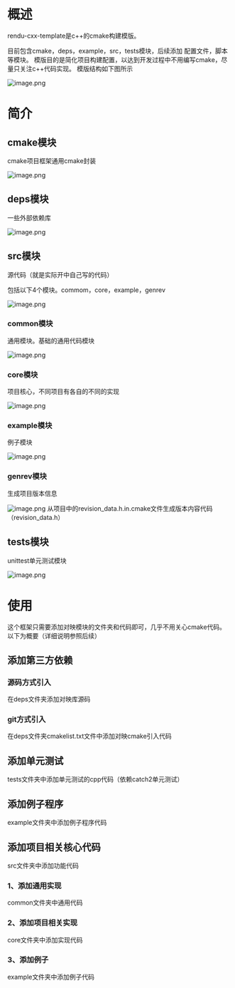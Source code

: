 # 概述
rendu-cxx-template是c++的cmake构建模版。

目前包含cmake，deps，example，src，tests模块，后续添加 配置文件，脚本等模块。
模版目的是简化项目构建配置，以达到开发过程中不用编写cmake，尽量只关注c++代码实现。
模版结构如下图所示

![image.png](https://cdn.nlark.com/yuque/0/2022/png/29336172/1664115392523-39d2e152-d5ab-477a-8713-0da3d3eb8a71.png#clientId=uf32e7b2e-aa61-4&crop=0&crop=0&crop=1&crop=1&from=paste&height=223&id=u9847b3f4&margin=%5Bobject%20Object%5D&name=image.png&originHeight=223&originWidth=251&originalType=binary&ratio=1&rotation=0&showTitle=false&size=14605&status=done&style=none&taskId=u108babb1-92ce-4e83-8598-0b2d6a07b96&title=&width=251)

# 简介
## cmake模块

cmake项目框架通用cmake封装

![image.png](https://cdn.nlark.com/yuque/0/2022/png/29336172/1664870318106-1455f244-38ac-4bf6-bece-37a3d0fc14d8.png#clientId=u0bc2c7f2-1f26-4&crop=0&crop=0&crop=1&crop=1&from=paste&height=161&id=u3a21a85e&margin=%5Bobject%20Object%5D&name=image.png&originHeight=161&originWidth=200&originalType=binary&ratio=1&rotation=0&showTitle=false&size=22417&status=done&style=none&taskId=u81972000-d44b-4e0f-b366-3f95847809f&title=&width=200)
## deps模块

一些外部依赖库

![image.png](https://cdn.nlark.com/yuque/0/2022/png/29336172/1664870659832-c0eabac6-0ed5-4adb-b63d-6d0a7f68c3b9.png#clientId=u0bc2c7f2-1f26-4&crop=0&crop=0&crop=1&crop=1&from=paste&height=205&id=u983d954f&margin=%5Bobject%20Object%5D&name=image.png&originHeight=205&originWidth=234&originalType=binary&ratio=1&rotation=0&showTitle=false&size=11656&status=done&style=none&taskId=u759100a4-b8cb-4447-8fbd-33ca79b5a6d&title=&width=234)

## src模块
源代码（就是实际开中自己写的代码）

包括以下4个模块。commom，core，example，genrev

![image.png](https://cdn.nlark.com/yuque/0/2022/png/29336172/1664871056442-4bd3761d-a4f7-496b-87fe-733f97070336.png#clientId=u0bc2c7f2-1f26-4&crop=0&crop=0&crop=1&crop=1&from=paste&height=124&id=u8fda5d61&margin=%5Bobject%20Object%5D&name=image.png&originHeight=124&originWidth=155&originalType=binary&ratio=1&rotation=0&showTitle=false&size=5383&status=done&style=none&taskId=ud36f7896-8237-451a-a1ee-ba21d1a8ca7&title=&width=155)

### common模块

通用模块。基础的通用代码模块

![image.png](https://cdn.nlark.com/yuque/0/2022/png/29336172/1664871375159-8a568116-cdfa-47da-9e1b-496ecca8defe.png#clientId=u0bc2c7f2-1f26-4&crop=0&crop=0&crop=1&crop=1&from=paste&height=379&id=u4d307df2&margin=%5Bobject%20Object%5D&name=image.png&originHeight=379&originWidth=239&originalType=binary&ratio=1&rotation=0&showTitle=false&size=17023&status=done&style=none&taskId=ucba2be25-e2c0-4dbc-9f85-04d97b6d2dd&title=&width=239)

### core模块

项目核心，不同项目有各自的不同的实现

![image.png](https://cdn.nlark.com/yuque/0/2022/png/29336172/1664871633499-7c7eb6f9-9a60-474a-8d4d-e502ac505b7f.png#clientId=u0bc2c7f2-1f26-4&crop=0&crop=0&crop=1&crop=1&from=paste&height=100&id=udb533c61&margin=%5Bobject%20Object%5D&name=image.png&originHeight=100&originWidth=198&originalType=binary&ratio=1&rotation=0&showTitle=false&size=12440&status=done&style=none&taskId=u67aa63a8-10e6-4a1b-9fdf-4d5cb0c6966&title=&width=198)

### example模块
例子模块

![image.png](https://cdn.nlark.com/yuque/0/2022/png/29336172/1664871521718-5c5547a3-d950-48ee-97a0-ce5153563318.png#clientId=u0bc2c7f2-1f26-4&crop=0&crop=0&crop=1&crop=1&from=paste&height=57&id=kbu2k&margin=%5Bobject%20Object%5D&name=image.png&originHeight=57&originWidth=167&originalType=binary&ratio=1&rotation=0&showTitle=false&size=7924&status=done&style=none&taskId=ub4de07e4-4375-4fa9-b26d-beb3433208d&title=&width=167)

### genrev模块

生成项目版本信息 

![image.png](https://cdn.nlark.com/yuque/0/2022/png/29336172/1664871549064-39cae7a6-80b7-4f00-b748-56504c3472ec.png#clientId=u0bc2c7f2-1f26-4&crop=0&crop=0&crop=1&crop=1&from=paste&height=39&id=bzUgu&margin=%5Bobject%20Object%5D&name=image.png&originHeight=39&originWidth=178&originalType=binary&ratio=1&rotation=0&showTitle=false&size=3175&status=done&style=none&taskId=u9d665256-68a1-427d-bc56-073309a3e9a&title=&width=178)
从项目中的revision_data.h.in.cmake文件生成版本内容代码（revision_data.h）

## tests模块

unittest单元测试模块

![image.png](https://cdn.nlark.com/yuque/0/2022/png/29336172/1664871072168-bbea7d13-7bd7-48e9-8008-ebd9fd7499fe.png#clientId=u0bc2c7f2-1f26-4&crop=0&crop=0&crop=1&crop=1&from=paste&height=141&id=u846986fe&margin=%5Bobject%20Object%5D&name=image.png&originHeight=141&originWidth=183&originalType=binary&ratio=1&rotation=0&showTitle=false&size=6759&status=done&style=none&taskId=u2d4ffad2-1478-482f-be92-ea4ec8ebefd&title=&width=183)
# 使用

这个框架只需要添加对映模块的文件夹和代码即可，几乎不用关心cmake代码。
以下为概要（详细说明参照后续）
## 添加第三方依赖
### 源码方式引入
在deps文件夹添加对映库源码
### git方式引入
在deps文件夹cmakelist.txt文件中添加对映cmake引入代码
## 添加单元测试
tests文件夹中添加单元测试的cpp代码（依赖catch2单元测试）
## 添加例子程序
example文件夹中添加例子程序代码
## 添加项目相关核心代码
src文件夹中添加功能代码
### 1、添加通用实现
common文件夹中通用代码
### 2、添加项目相关实现
core文件夹中添加实现代码
### 3、添加例子
example文件夹中添加例子代码

